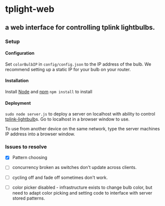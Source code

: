 # tplight-web
## a web interface for controlling tplink lightbulbs.

### Setup
#### Configuration
Set `colorBulbIP` in `config/config.json` to the IP address of the bulb. We recommend setting up a static IP for your bulb on your router.


#### Installation
Install [Node](https://nodejs.org/en/) and [npm](https://www.npmjs.com/)
`npm install` to install

#### Deployment
`sudo node server.js` to deploy a server on localhost with ability to control [tplink-lightbulb](https://github.com/konsumer/tplink-lightbulb)s. Go to localhost in a browser window to use. 

To use from another device on the same network, type the server machines IP address into a browser window.

### Issues to resolve

- [x] Pattern choosing
- [ ] concurrency broken as switches don't update across clients.
- [ ] cycling off and fade off sometimes don't work.
- [ ] color picker disabled - infrastructure exists to change bulb color, but need to adapt
color picking and setting code to interface with server stored patterns.
 